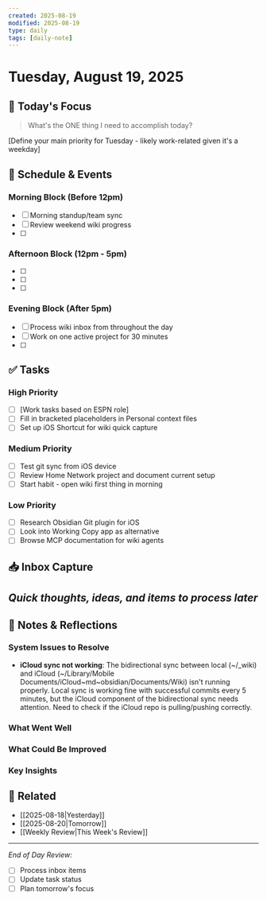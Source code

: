 ```yaml
---
created: 2025-08-19
modified: 2025-08-19
type: daily
tags: [daily-note]
---
```


# Tuesday, August 19, 2025

## 🎯 Today's Focus
> What's the ONE thing I need to accomplish today?

[Define your main priority for Tuesday - likely work-related given it's a weekday]

## 📅 Schedule & Events
### Morning Block (Before 12pm)
- [ ] Morning standup/team sync
- [ ] Review weekend wiki progress
- [ ] 

### Afternoon Block (12pm - 5pm)
- [ ] 
- [ ] 
- [ ] 

### Evening Block (After 5pm)
- [ ] Process wiki inbox from throughout the day
- [ ] Work on one active project for 30 minutes
- [ ] 

## ✅ Tasks
### High Priority
- [ ] [Work tasks based on ESPN role]
- [ ] Fill in bracketed placeholders in Personal context files
- [ ] Set up iOS Shortcut for wiki quick capture

### Medium Priority
- [ ] Test git sync from iOS device
- [ ] Review Home Network project and document current setup
- [ ] Start habit - open wiki first thing in morning

### Low Priority
- [ ] Research Obsidian Git plugin for iOS
- [ ] Look into Working Copy app as alternative
- [ ] Browse MCP documentation for wiki agents

## 📥 Inbox Capture
*Quick thoughts, ideas, and items to process later*
- 

## 📝 Notes & Reflections

### System Issues to Resolve
- **iCloud sync not working**: The bidirectional sync between local (~/_wiki) and iCloud (~/Library/Mobile Documents/iCloud~md~obsidian/Documents/Wiki) isn't running properly. Local sync is working fine with successful commits every 5 minutes, but the iCloud component of the bidirectional sync needs attention. Need to check if the iCloud repo is pulling/pushing correctly.

### What Went Well

### What Could Be Improved

### Key Insights

## 🔗 Related
- [[2025-08-18|Yesterday]]
- [[2025-08-20|Tomorrow]]
- [[Weekly Review|This Week's Review]]

---
*End of Day Review:*
- [ ] Process inbox items
- [ ] Update task status  
- [ ] Plan tomorrow's focus